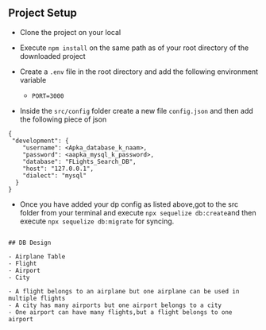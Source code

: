 ## Project Setup
- Clone the project on your local

- Execute `npm install` on the same path as of your root directory of the
downloaded project

- Create a `.env` file in the root directory and add the following environment
variable
  - `PORT=3000`

- Inside the `src/config` folder create a new file `config.json` and then add
the following piece of json

```
{
 "development": {
    "username": <Apka_database_k_naam>,
    "password": <aapka_mysql_k_password>,
    "database": "FLights_Search_DB",
    "host": "127.0.0.1",
    "dialect": "mysql"
  }
}

```

- Once you have added your dp config as listed above,got to the src folder from your terminal and execute `npx sequelize db:create`and then execute `npx sequelize db:migrate` for syncing.
```

## DB Design

- Airplane Table
- Flight
- Airport
- City

- A flight belongs to an airplane but one airplane can be used in multiple flights
- A city has many airports but one airport belongs to a city
- One airport can have many flights,but a flight belongs to one airport